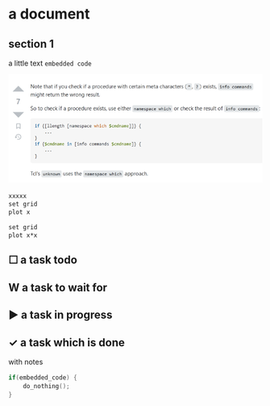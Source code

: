# a document
## section 1

a little text `embedded code`

![an screenshot from firefox](ff.png)

```gnuplot
xxxxx
set grid
plot x
```

```gnuplot
set grid
plot x*x
```


## ☐ a task todo
## W a task to wait for
## ► a task in progress
## ✓ a task which is done


with notes


```c
if(embedded_code) {
	do_nothing();
}
```



